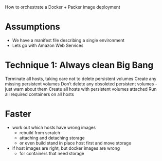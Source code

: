 How to orchestrate a Docker + Packer image deployment

Assumptions
===========
- We have a manifest file describing a single environment
- Lets go with Amazon Web Services


Technique 1: Always clean Big Bang
============================
Terminate all hosts, taking care not to delete persistent volumes
Create any missing persistent volumes
Don’t delete any obsoleted persistent volumes - just warn about them
Create all hosts with persistent volumes attached
Run all required containers on all hosts

Faster
=====
- work out which hosts have wrong images 
  - rebuild from scratch 
  - attaching and detaching storage
  - or even build stand in place host first and move storage 
- if host images are right, but docker images are wrong
  - for containers that need storage
